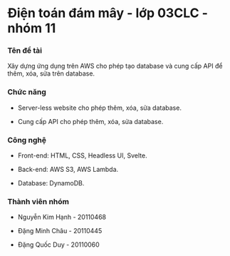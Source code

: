 # Điện toán đám mây - lớp 03CLC - nhóm 11

### Tên đề tài

Xây dựng ứng dụng trên AWS cho phép tạo database và cung cấp API để thêm, xóa, sửa trên database.

### Chức năng

- Server-less website cho phép thêm, xóa, sửa database.

- Cung cấp API cho phép thêm, xóa, sửa database.

### Công nghệ

- Front-end: HTML, CSS, Headless UI, Svelte.

- Back-end: AWS S3, AWS Lambda.

- Database: DynamoDB.

### Thành viên nhóm

- Nguyễn Kim Hạnh - 20110468

- Đặng Minh Châu - 20110445

- Đặng Quốc Duy - 20110060


